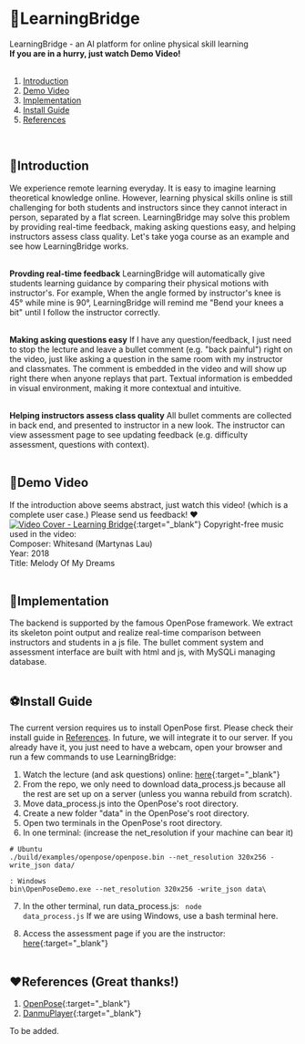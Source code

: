 # 📕LearningBridge

LearningBridge - an AI platform for online physical skill learning<br />
**If you are in a hurry, just watch Demo Video!**
<br /><br />
1. [Introduction](##Introduction)
2. [Demo Video](##🚩DemoVideo)
3. [Implementation](##🍃Implementation)
4. [Install Guide](##⚽InstallGuide)
5. [References](##♥References (Great thanks!))
<br />

## 🔔Introduction

We experience remote learning everyday. It is easy to imagine learning theoretical knowledge online. However, learning physical skills online is still challenging for both students and instructors since they cannot interact in person, separated by a flat screen. 
LearningBridge may solve this problem by providing real-time feedback, making asking questions easy, and helping instructors assess class quality.
Let's take yoga course as an example and see how LearningBridge works.
<br /><br />

**Provding real-time feedback**
LearningBridge will automatically give students learning guidance by comparing their physical motions with instructor's. 
For example, When the angle formed by instructor's knee is 45° while mine is 90°, LearningBridge will remind me "Bend your knees a bit" until I follow the instructor correctly. 
<br /><br />

**Making asking questions easy** 
If I have any question/feedback, I just need to stop the lecture and leave a bullet comment (e.g. "back painful") right on the video, 
just like asking a question in the same room with my instructor and classmates. The comment is embedded in the video and will show up right there when anyone replays that part.
Textual information is embedded in visual environment, making it more contextual and intuitive. 
<br /><br />

**Helping instructors assess class quality**
All bullet comments are collected in back end, and presented to instructor in a new look. 
The instructor can view assessment page to see updating feedback (e.g. difficulty assessment, questions with context).
<br /><br />


## 🚩Demo Video
If the introduction above seems abstract, just watch this video! (which is a complete user case.) Please send us feedback! ♥
[![Video Cover - Learning Bridge](http://sypei.com/BulletComment/demo/img/VideoCover.png)](http://sypei.com/BulletComment/demo/demo.html){:target="_blank"}
Copyright-free music used in the video:
<br />Composer: Whitesand (Martynas Lau)
<br />Year: 2018
<br />Title: Melody Of My Dreams
<br /><br />


## 🍃Implementation
The backend is supported by the famous OpenPose framework. We extract its skeleton point output and realize real-time comparison between instructors and students in a js file. 
The bullet comment system and assessment interface are built with html and js, with MySQLi managing database.
<br /><br />


## ⚽Install Guide
The current version requires us to install OpenPose first. Please check their install guide in [References](##♥References (Great thanks!)).
In future, we will integrate it to our server. 
If you already have it, you just need to have a webcam, open your browser and run a few commands to use LearningBridge:
1. Watch the lecture (and ask questions) online: [here](http://sypei.com/BulletComment/demo/index.html){:target="_blank"}
2. From the repo, we only need to download data_process.js because all the rest are set up on a server (unless you wanna rebuild from scratch).
3. Move data_process.js into the OpenPose's root directory.
4. Create a new folder "data" in the OpenPose's root directory.
5. Open two terminals in the OpenPose's root directory. 
6. In one terminal: (increase the net_resolution if your machine can bear it)
```
# Ubuntu
./build/examples/openpose/openpose.bin --net_resolution 320x256 -write_json data/
```
```
: Windows
bin\OpenPoseDemo.exe --net_resolution 320x256 -write_json data\
```
 
7. In the other terminal, run data_process.js: <code> node data_process.js</code> If we are using Windows, use a bash terminal here.

6. Access the assessment page if you are the instructor: [here](http://sypei.com/BulletComment/demo/assessment.html){:target="_blank"}
<br /><br />


## ♥References (Great thanks!)
1. [OpenPose](https://github.com/CMU-Perceptual-Computing-Lab/openpose){:target="_blank"}
2. [DanmuPlayer](https://github.com/chiruom/DanmuPlayer){:target="_blank"}

To be added.
